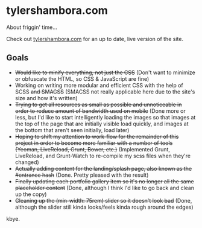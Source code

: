 # tylershambora.com #

About friggin' time...

Check out [tylershambora.com](http://tylershambora.com) for an up to date, live version of the site.

## Goals ##

*  ~~Would like to minify everything, not just the CSS~~ (Don't want to minimize or obfuscate the HTML, so CSS & JavaScript are fine)
*  Working on writing more modular and efficient CSS with the help of SCSS ~~and SMACSS~~ (SMACSS not really applicable here due to the site's size and how it's written)
*  ~~Trying to get all resources as small as possible and unnoticeable in order to reduce amount of bandwidth used on mobile~~ (Done more or less, but I'd like to start intelligently loading the images so that images at the top of the page that are initially visible load quickly, and images at the bottom that aren't seen initially, load later)
*  ~~Hoping to shift my attention to work-flow for the remainder of this project in order to become more familiar with a number of tools (Yeoman, LiveReload, Grunt, Bower, etc.)~~ (Implemented Grunt, LiveReload, and Grunt-Watch to re-compile my scss files when they're changed)
*  ~~Actually adding content for the landing/splash page, also known as the #entrance hash~~ (Done. Pretty pleased with the result)
*  ~~Finally updating each portfolio gallery item so it's no longer all the same placeholder content~~ (Done, although I think I'd like to go back and clean up the copy)
*  ~~Cleaning up the (min-width: 75rem) slider so it doesn't look bad~~ (Done, although the slider still kinda looks/feels kinda rough around the edges)

kbye.
